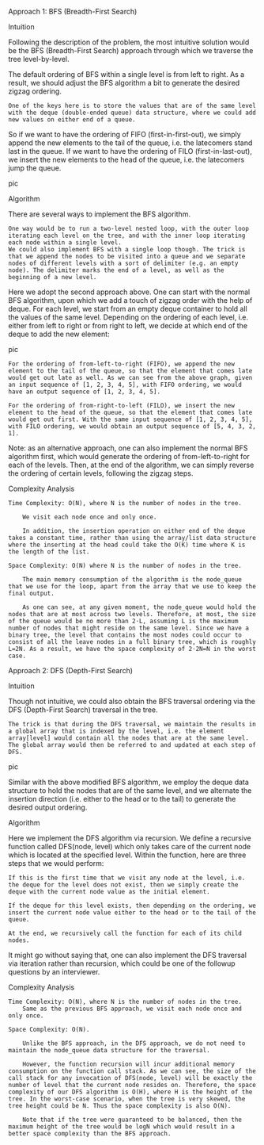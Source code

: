 Approach 1: BFS (Breadth-First Search)

Intuition

Following the description of the problem, the most intuitive solution would be the BFS (Breadth-First Search) approach through which we traverse the tree level-by-level.

The default ordering of BFS within a single level is from left to right. As a result, we should adjust the BFS algorithm a bit to generate the desired zigzag ordering.

    One of the keys here is to store the values that are of the same level with the deque (double-ended queue) data structure, where we could add new values on either end of a queue.

So if we want to have the ordering of FIFO (first-in-first-out), we simply append the new elements to the tail of the queue, i.e. the latecomers stand last in the queue. If we want to have the ordering of FILO (first-in-last-out), we insert the new elements to the head of the queue, i.e. the latecomers jump the queue.

pic

Algorithm

There are several ways to implement the BFS algorithm.

    One way would be to run a two-level nested loop, with the outer loop iterating each level on the tree, and with the inner loop iterating each node within a single level.
    We could also implement BFS with a single loop though. The trick is that we append the nodes to be visited into a queue and we separate nodes of different levels with a sort of delimiter (e.g. an empty node). The delimiter marks the end of a level, as well as the beginning of a new level.

Here we adopt the second approach above. One can start with the normal BFS algorithm, upon which we add a touch of zigzag order with the help of deque. For each level, we start from an empty deque container to hold all the values of the same level. Depending on the ordering of each level, i.e. either from left to right or from right to left, we decide at which end of the deque to add the new element:

pic

    For the ordering of from-left-to-right (FIFO), we append the new element to the tail of the queue, so that the element that comes late would get out late as well. As we can see from the above graph, given an input sequence of [1, 2, 3, 4, 5], with FIFO ordering, we would have an output sequence of [1, 2, 3, 4, 5].

    For the ordering of from-right-to-left (FILO), we insert the new element to the head of the queue, so that the element that comes late would get out first. With the same input sequence of [1, 2, 3, 4, 5], with FILO ordering, we would obtain an output sequence of [5, 4, 3, 2, 1].

Note: as an alternative approach, one can also implement the normal BFS algorithm first, which would generate the ordering of from-left-to-right for each of the levels. Then, at the end of the algorithm, we can simply reverse the ordering of certain levels, following the zigzag steps.

Complexity Analysis

    Time Complexity: O(N), where N is the number of nodes in the tree.

        We visit each node once and only once.

        In addition, the insertion operation on either end of the deque takes a constant time, rather than using the array/list data structure where the inserting at the head could take the O(K) time where K is the length of the list.

    Space Complexity: O(N) where N is the number of nodes in the tree.

        The main memory consumption of the algorithm is the node_queue that we use for the loop, apart from the array that we use to keep the final output.

        As one can see, at any given moment, the node_queue would hold the nodes that are at most across two levels. Therefore, at most, the size of the queue would be no more than 2⋅L, assuming L is the maximum number of nodes that might reside on the same level. Since we have a binary tree, the level that contains the most nodes could occur to consist of all the leave nodes in a full binary tree, which is roughly L=2N​. As a result, we have the space complexity of 2⋅2N​=N in the worst case.

Approach 2: DFS (Depth-First Search)

Intuition

Though not intuitive, we could also obtain the BFS traversal ordering via the DFS (Depth-First Search) traversal in the tree.

    The trick is that during the DFS traversal, we maintain the results in a global array that is indexed by the level, i.e. the element array[level] would contain all the nodes that are at the same level. The global array would then be referred to and updated at each step of DFS.

pic

Similar with the above modified BFS algorithm, we employ the deque data structure to hold the nodes that are of the same level, and we alternate the insertion direction (i.e. either to the head or to the tail) to generate the desired output ordering.

Algorithm

Here we implement the DFS algorithm via recursion. We define a recursive function called DFS(node, level) which only takes care of the current node which is located at the specified level. Within the function, here are three steps that we would perform:

    If this is the first time that we visit any node at the level, i.e. the deque for the level does not exist, then we simply create the deque with the current node value as the initial element.

    If the deque for this level exists, then depending on the ordering, we insert the current node value either to the head or to the tail of the queue.

    At the end, we recursively call the function for each of its child nodes.

It might go without saying that, one can also implement the DFS traversal via iteration rather than recursion, which could be one of the followup questions by an interviewer.

Complexity Analysis

    Time Complexity: O(N), where N is the number of nodes in the tree.
        Same as the previous BFS approach, we visit each node once and only once.

    Space Complexity: O(N).

        Unlike the BFS approach, in the DFS approach, we do not need to maintain the node_queue data structure for the traversal.

        However, the function recursion will incur additional memory consumption on the function call stack. As we can see, the size of the call stack for any invocation of DFS(node, level) will be exactly the number of level that the current node resides on. Therefore, the space complexity of our DFS algorithm is O(H), where H is the height of the tree. In the worst-case scenario, when the tree is very skewed, the tree height could be N. Thus the space complexity is also O(N).

        Note that if the tree were guaranteed to be balanced, then the maximum height of the tree would be logN which would result in a better space complexity than the BFS approach.
